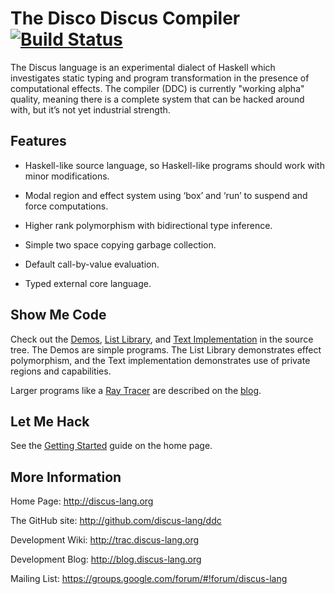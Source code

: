 # The Disco Discus Compiler [![Build Status](https://travis-ci.org/discus-lang/ddc.svg?branch=master)](https://travis-ci.org/discus-lang/ddc)

The Discus language is an experimental dialect of Haskell which investigates
static typing and program transformation in the presence of computational effects.
The compiler (DDC) is currently "working alpha" quality, meaning there is a
complete system that can be hacked around with, but it’s not yet industrial strength.


## Features

* Haskell-like source language, so Haskell-like programs should work with minor modifications.

* Modal region and effect system using ‘box’ and ‘run’ to suspend and force computations.

* Higher rank polymorphism with bidirectional type inference.

* Simple two space copying garbage collection.

* Default call-by-value evaluation.

* Typed external core language.


## Show Me Code

Check out the
[Demos](https://github.com/discus-lang/ddc/tree/master/test/ddc-demo/source/Discus),
[List Library](https://github.com/discus-lang/ddc/blob/master/src/s2/base/Data/List.ds), and
[Text Implementation](https://github.com/discus-lang/ddc/blob/master/src/s2/base/Data/Text/Base.ds)
in the source tree. The Demos are simple programs. The List Library demonstrates effect polymorphism, and the Text
implementation demonstrates use of private regions and capabilities.

Larger programs like a [Ray Tracer](http://disciple-devel.blogspot.com.au/2017/07/ray-tracer-demo.html)
are described on the [blog](http://disciple-devel.blogspot.com.au/).


## Let Me Hack

See the [Getting Started](http://discus-lang.org/section/01-GettingStarted.html) guide
on the home page.


## More Information

Home Page:              http://discus-lang.org

The GitHub site:        http://github.com/discus-lang/ddc

Development Wiki:       http://trac.discus-lang.org

Development Blog:       http://blog.discus-lang.org

Mailing List:           https://groups.google.com/forum/#!forum/discus-lang
